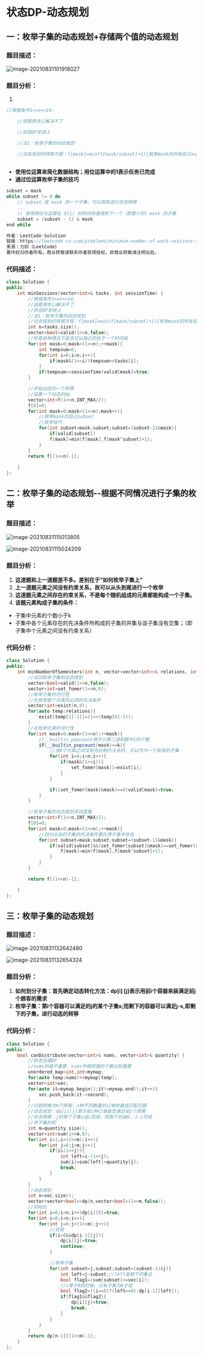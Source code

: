 # 状态DP-动态规划

## 一：枚举子集的动态规划+存储两个值的动态规划

### 题目描述：

![image-20210831101918027](C:\Users\西安交通大学2193613091sxm\AppData\Roaming\Typora\typora-user-images\image-20210831101918027.png)

### 题目分析：

1.  

   ```C++
   //根据条件1<=n<=14;
   
   ​    //该题用贪心解决不了
   
   ​    //状态DP安排上
   
   ​    //法1：枚举子集的动态规划
   
   ​    //动态规划的转移方程：f[mask]=min(f[mask/subset]+1){枚举mask的所有自己subset}
       
   ```

- **使用位运算来简化数据结构；用位运算中的1表示任务已完成**
- **通过位运算枚举子集的技巧**

```C++
subset = mask
while subset != 0 do
    // subset 是 mask 的一个子集，可以用其进行状态转移
    ...
    // 使用按位与运算在 O(1) 的时间快速得到下一个（即更小的）mask 的子集
    subset = (subset - 1) & mask
end while

作者：LeetCode-Solution
链接：https://leetcode-cn.com/problems/minimum-number-of-work-sessions-to-finish-the-tasks/solution/wan-cheng-ren-wu-de-zui-shao-gong-zuo-sh-tl0p/
来源：力扣（LeetCode）
著作权归作者所有。商业转载请联系作者获得授权，非商业转载请注明出处。
```

### 代码描述：

```C++
class Solution {
public:
    int minSessions(vector<int>& tasks, int sessionTime) {
        //根据条件1<=n<=14;
        //该题用贪心解决不了
        //状态DP安排上
        //法1：枚举子集的动态规划
        //动态规划的转移方程：f[mask]=min(f[mask/subset]+1){枚举mask的所有自己subset}
        int n=tasks.size();
        vector<bool>valid(1<<n,false);
        //检查各种情况下是否可以独立的处于一个时间段
        for(int mask=0;mask<(1<<n);++mask){
            int tempsum=0;
            for(int i=0;i<n;i++){
                if(mask&(1<<i))tempsum+=tasks[i];
            }
            if(tempsum<=sessionTime)valid[mask]=true;
        }

        //开始动态的一个转移
        //设置一个动态的dp
        vector<int>f(1<<n,INT_MAX/2);
        f[0]=0;
        for(int mask=0;mask<(1<<n);mask++){
            //枚举mask的自己subset
            //枚举技巧
            for(int subset=mask;subset;subset=(subset-1)&mask){
                if(valid[subset])
                f[mask]=min(f[mask],f[mask^subset]+1);
            }
        }
        return f[(1<<n)-1];
        
    }
};
```

## 二：枚举子集的动态规划--根据不同情况进行子集的枚举

### 题目描述：

![image-20210831115013805](C:\Users\西安交通大学2193613091sxm\AppData\Roaming\Typora\typora-user-images\image-20210831115013805.png)

![image-20210831115024209](C:\Users\西安交通大学2193613091sxm\AppData\Roaming\Typora\typora-user-images\image-20210831115024209.png)

### 题目分析：

1. **这道题和上一道题差不多。差别在于“如何枚举子集上”**
2. **上一道题元素之间没有约束关系，故可以从头到尾进行一个枚举**
3. **这道题元素之间存在约束关系，不是每个随机组成的元素都能构成一个子集。**
4. **该题元素构成子集的条件：**

- 子集中元素的个数小于k
- 子集中各个元素存在的先决条件所构成的子集的并集与该子集没有交集；（即子集中个元素之间没有约束关系）

### 代码分析：

```c++
class Solution {
public:
    int minNumberOfSemesters(int n, vector<vector<int>>& relations, int k) {
        //试试枚举子集的动态规划
        vector<bool>valid(1<<n,false);
        vector<int>set_fomer(1<<n,0);
        //枚举子集的可行性
        //先枚举每个元素所必须的先决条件
        vector<int>exist(n,0);
        for(auto temp:relations){
            exist[temp[1]-1]|=(1<<(temp[0]-1));
        }
        //在枚举元素的可行性
        for(int mask=0;mask<(1<<n);++mask){
            //__builtin_popcount用于计算二进制数中1的个数
            if(__builtin_popcount(mask)<=k){
                //当K个元素之间没有先后制约关系时，可以作为一个有效的子集
                for(int i=0;i<n;i++){
                    if(mask&(1<<i)){
                        set_fomer[mask]|=exist[i];
                    }
                }

                if((set_fomer[mask]&mask)==0)valid[mask]=true;
            }
        }

        //枚举子集的动态规划寻找答案
        vector<int>f(1<<n,INT_MAX/2);
        f[0]=0;
        for(int mask=0;mask<(1<<n);++mask){
            //划分出去的子集的先决条件要在原子集中存在
            for(int subset=mask;subset;subset=(subset-1)&mask){
                if(valid[subset]&&(set_fomer[subset]&mask)==set_fomer[subset]){
                    f[mask]=min(f[mask],f[mask^subset]+1);
                }
            }
        }

        return f[(1<<n)-1];

    }
};
```

## 三：枚举子集的动态规划

### 题目描述：

![image-20210831132642480](C:\Users\西安交通大学2193613091sxm\AppData\Roaming\Typora\typora-user-images\image-20210831132642480.png)

![image-20210831132654324](C:\Users\西安交通大学2193613091sxm\AppData\Roaming\Typora\typora-user-images\image-20210831132654324.png)

### 题目分析：

1. **如何划分子集：首先确定动态转化方法：dp[i] [j]表示用前i个容器来装满足前j个顾客的需求**
2. **枚举子集：第i个容器可以满足的j的某个子集s;而剩下的容器可以满足j-s,即剩下的子集，进行动态的转移**

### 代码分析：

```c++
class Solution {
public:
    bool canDistribute(vector<int>& nums, vector<int>& quantity) {
        //状态压缩DP
        //nums的值不重要，nums中相同值的个数比较重要
        unordered_map<int,int>mymap;
        for(auto temp:nums)++mymap[temp];
        vector<int>vec;
        for(auto it=mymap.begin();it!=mymap.end();it++){
            vec.push_back(it->second);
        }
        //问题转换为m个顾客，n种不同数量的订单的最佳匹配问题
        //动态规划：dp[i][j]表示前i种订单能否满足前j个顾客
        //状态转移：j的某个子集s由i完成，而剩下的由0..i-1完成
        //求子集的和
        int m=quantity.size();
        vector<int>sum(1<<m,0);
        for(int i=1;i<(1<<m);i++){
            for(int j=0;j<m;j++){
                if(i&(1<<j)){
                    int left=i-(1<<j);
                    sum[i]=sum[left]+quantity[j];
                    break;
                }
            }
        }
        //动态规划
        int n=vec.size();
        vector<vector<bool>>dp(n,vector<bool>(1<<m,false));
        //初始化
        for(int i=0;i<n;i++)dp[i][0]=true;
        for(int i=0;i<n;i++){
            for(int j=0;j<(1<<m);j++){
                //剪枝
                if(i>0&&dp[i-1][j]){
                    dp[i][j]=true;
                    continue;
                }

                //枚举子集
                for(int subset=j;subset;subset=(subset-1)&j){
                    int left=j-subset;//left是剩下的集合
                    bool flag1=(sum[subset]<=vec[i]);
                    //i等于0的时候，只有子集为0才成
                    bool flag2=((i==0)?(left==0):dp[i-1][left]);
                    if(flag1&&flag2){
                        dp[i][j]=true;
                        break;
                    }
                }
            }
        }
        return dp[n-1][(1<<m)-1];
    }
};
```

